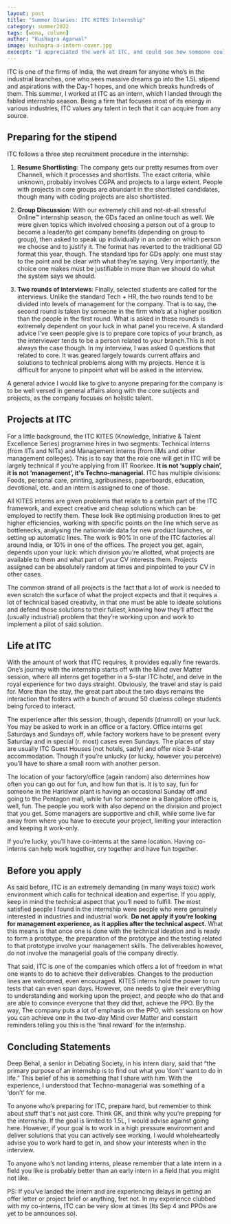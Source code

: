 ```yaml
---
layout: post
title: "Summer Diaries: ITC KITES Internship"
category: summer2022
tags: [wona, column]
author: "Kushagra Agarwal"
image: kushagra-a-intern-cover.jpg
excerpt: "I appreciated the work at ITC, and could see how someone could flourish in such an environment, however, I found myself out-of-place over there. The 2 months I spent working there taught me a lot about what I don't want to do."
---
```


ITC is one of the firms of India, the wet dream for anyone who’s in the industrial branches, one who sees massive dreams go into the 1.5L stipend and aspirations with the Day-1 hopes, and one which breaks hundreds of them. This summer, I worked at ITC as an intern, which I landed through the fabled internship season. Being a firm that focuses most of its energy in various industries, ITC values any talent in tech that it can acquire from any source.

## Preparing for the stipend

ITC follows a three step recruitment procedure in the internship:

1. **Resume Shortlisting**: The company gets our pretty resumes from over Channeli, which it processes and shortlists. The exact criteria, while unknown, probably involves CGPA and projects to a large extent. People with projects in core groups are abundant in the shortlisted candidates, though many with coding projects are also shortlisted.

2. **Group Discussion**: With our extremely chill and not-at-all stressful Online™ internship season, the GDs faced an online touch as well. We were given topics which involved choosing a person out of a group to become a leader/to get company benefits (depending on group to group), then asked to speak up individually in an order on which person we choose and to justify it. The format has reverted to the traditional GD format this year, though. The standard tips for GDs apply: one must stay to the point and be clear with what they’re saying. Very importantly, the choice one makes must be justifiable in more than we should do what the system says we should.

3. **Two rounds of interviews**: Finally, selected students are called for the interviews. Unlike the standard Tech + HR, the two rounds tend to be divided into levels of management for the company. That is to say, the second round is taken by someone in the firm who’s at a higher position than the people in the first round. What is asked in these rounds is extremely dependent on your luck in what panel you receive. A standard advice I’ve seen people give is to prepare core topics of your branch, as the interviewer tends to be a person related to your branch.This is not always the case though. In my interview, I was asked 0 questions that related to core. It was geared largely towards current affairs and solutions to technical problems along with my projects. Hence it is difficult for anyone to pinpoint what will be asked in the interview.

A general advice I would like to give to anyone preparing for the company is to be well versed in general affairs along with the core subjects and projects, as the company focuses on holistic talent. 

## Projects at ITC

For a little background, the ITC KITES (Knowledge, Initiative & Talent Excellence Series) programme hires in two segments: Technical interns (from IITs and NITs) and Management interns (from IIMs and other management colleges). This is to say that the role one will get in ITC will be largely technical if you’re applying from IIT Roorkee. **It is not ‘supply chain’, it is not ‘management’, it's Techno-managerial.** ITC has multiple divisions: Foods, personal care, printing, agribusiness, paperboards, education, devotional, etc. and an intern is assigned to one of those.

All KITES interns are given problems that relate to a certain part of the ITC framework, and expect creative and cheap solutions which can be employed to rectify them. These look like optimising production lines to get higher efficiencies, working with specific points on the line which serve as bottlenecks, analysing the nationwide data for new product launches, or setting up automatic lines. The work is 90% in one of the ITC factories all around India, or 10% in one of the offices. The project you get, again, depends upon your luck: which division you’re allotted, what projects are available to them and what part of your CV interests them. Projects assigned can be absolutely random at times and pinpointed to your CV in other cases.

The common strand of all projects is the fact that a lot of work is needed to even scratch the surface of what the project expects and that it requires a lot of technical based creativity, in that one must be able to ideate solutions and defend those solutions to their fullest, knowing how they’ll affect the (usually industrial) problem that they’re working upon and work to implement a pilot of said solution.

## Life at ITC

With the amount of work that ITC requires, it provides equally fine rewards. One’s journey with the internship starts off with the Mind over Matter session, where all interns get together in a 5-star ITC hotel, and delve in the royal experience for two days straight. Obviously, the travel and stay is paid for. More than the stay, the great part about the two days remains the interaction that fosters with a bunch of around 50 clueless college students being forced to interact. 

The experience after this session, though, depends (drumroll) on your luck. You may be asked to work in an office or a factory. Office interns get Saturdays and Sundays off, while factory workers have to be present every Saturday and in special (r. most) cases even Sundays. The places of stay are usually ITC Guest Houses (not hotels, sadly) and offer nice 3-star accommodation. Though if you’re unlucky (or lucky, however you perceive) you’ll have to share a small room with another person.

The location of your factory/office (again random) also determines how often you can go out for fun, and how fun that is. It is to say, fun for someone in the Haridwar plant is having an occasional Sunday off and going to the Pentagon mall, while fun for someone in a Bangalore office is, well, fun. The people you work with also depend on the division and project that you get. Some managers are supportive and chill, while some live far away from where you have to execute your project, limiting your interaction and keeping it work-only.

If you’re lucky, you’ll have co-interns at the same location. Having co-interns can help work together, cry together and have fun together.

## Before you apply

As said before, ITC is an extremely demanding (in many ways toxic) work environment which calls for technical ideation and expertise. If you apply, keep in mind the technical aspect that you’ll need to fulfill. The most satisfied people I found in the internship were people who were genuinely interested in industries and industrial work. **Do not apply if you’re looking for management experience, as it applies after the technical aspect.** What this means is that once one is done with the technical ideation and is ready to form a prototype, the preparation of the prototype and the testing related to that prototype involve your management skills. The deliverables however, do not involve the managerial goals of the company directly.

That said, ITC is one of the companies which offers a lot of freedom in what one wants to do to achieve their deliverables. Changes to the production lines are welcomed, even encouraged. KITES interns hold the power to run tests that can even span days. However, one needs to give their everything to understanding and working upon the project, and people who do that and are able to convince everyone that they did that, achieve the PPO. By the way, The company puts a lot of emphasis on the PPO, with sessions on how you can achieve one in the two-day Mind over Matter and constant reminders telling you this is the ‘final reward’ for the internship. 

## Concluding Statements

Deep Behal, a senior in Debating Society, in his intern diary, said that “the primary purpose of an internship is to find out what you ‘don’t’ want to do in life.” This belief of his is something that I share with him. With the experience, I understood that Techno-managerial was something of a ‘don’t’ for me. 

To anyone who’s preparing for ITC, prepare hard, but remember to think about stuff that's not just core. Think GK, and think why you’re prepping for the internship. If the goal is limited to 1.5L, I would advise against going here. However, if your goal is to work in a high pressure environment and deliver solutions that you can actively see working, I would wholeheartedly advise you to work hard to get in, and show your interests when in the interview.

To anyone who’s not landing interns, please remember that a late intern in a field you like is probably better than an early intern in a field that you might not like.

PS: If you’ve landed the intern and are experiencing delays in getting an offer letter or project brief or anything, fret not. In my experience clubbed with my co-interns, ITC can be very slow at times (Its Sep 4 and PPOs are yet to be announces so).
